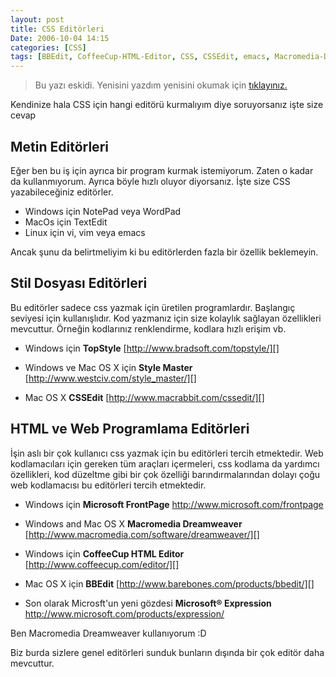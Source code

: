 ```yaml
---
layout: post
title: CSS Editörleri
Date: 2006-10-04 14:15
categories: [CSS]
tags: [BBEdit, CoffeeCup-HTML-Editor, CSS, CSSEdit, emacs, Macromedia-Dreamweaver, Microsoft Expression, Microsoft FrontPage, NotePad, Style-Master, TextEdit, TopStyle, vi, vim, WordPad]
---
```


  > Bu yazı eskidi. Yenisini yazdım yenisini okumak için [tıklayınız.](https://fatihhayrioglu.com/web-gelistiriciler-icin-editor-secimi/)

Kendinize hala CSS için hangi editörü kurmalıyım diye soruyorsanız işte
size cevap

## Metin Editörleri

Eğer ben bu iş için ayrıca bir program kurmak istemiyorum. Zaten o kadar
da kullanmıyorum. Ayrıca böyle hızlı oluyor diyorsanız. İşte size CSS
yazabileceğiniz editörler.

-   Windows için NotePad veya WordPad
-   MacOs için TextEdit
-   Linux için vi, vim veya emacs

Ancak şunu da belirtmeliyim ki bu editörlerden fazla bir özellik
beklemeyin.

## Stil Dosyası Editörleri

Bu editörler sadece css yazmak için üretilen programlardır. Başlangıç
seviyesi için kullanışlıdır. Kod yazmanız için size kolaylık sağlayan
özellikleri mevcuttur. Örneğin kodlarınız renklendirme, kodlara hızlı
erişim vb.

-   Windows için **TopStyle** [http://www.bradsoft.com/topstyle/][]

-   Windows ve Mac OS X için **Style Master**
    [http://www.westciv.com/style_master/][]

-   Mac OS X **CSSEdit** [http://www.macrabbit.com/cssedit/][]

## HTML ve Web Programlama Editörleri

İşin aslı bir çok kullanıcı css yazmak için bu editörleri tercih
etmektedir. Web kodlamacıları için gereken tüm araçları içermeleri, css
kodlama da yardımcı özellikleri, kod düzeltme gibi bir çok özelliği
barındırmalarından dolayı çoğu web kodlamacısı bu editörleri tercih
etmektedir.

-   Windows için **Microsoft FrontPage**
    http://www.microsoft.com/frontpage

-   Windows and Mac OS X **Macromedia Dreamweaver**
    [http://www.macromedia.com/software/dreamweaver/][]

-   Windows için **CoffeeCup HTML Editor**
    [http://www.coffeecup.com/editor/][]

-   Mac OS X için **BBEdit**
    [http://www.barebones.com/products/bbedit/][]

-   Son olarak Microsft'un yeni gözdesi **Microsoft® Expression**
    http://www.microsoft.com/products/expression/

Ben Macromedia Dreamweaver kullanıyorum :D

Biz burda sizlere genel editörleri sunduk bunların dışında bir çok
editör daha mevcuttur.


  [http://www.bradsoft.com/topstyle/]: http://www.bradsoft.com/topstyle/
  [http://www.westciv.com/style_master/]: http://www.westciv.com/style_master/
  [http://www.macrabbit.com/cssedit/]: http://www.macrabbit.com/cssedit/
  [http://www.macromedia.com/software/dreamweaver/]: http://www.macromedia.com/software/dreamweaver/
  [http://www.coffeecup.com/editor/]: http://www.coffeecup.com/editor/
  [http://www.barebones.com/products/bbedit/]: http://www.barebones.com/products/bbedit/
